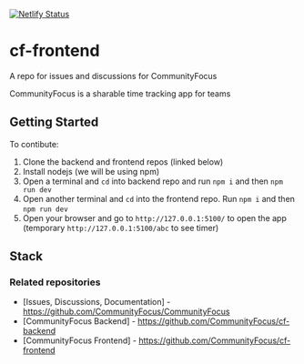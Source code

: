 [![Netlify Status](https://api.netlify.com/api/v1/badges/0d92ac71-ba56-4b3b-bf4c-07dba3086b38/deploy-status)](https://app.netlify.com/sites/communityfocus/deploys)

# cf-frontend

A repo for issues and discussions for CommunityFocus

CommunityFocus is a sharable time tracking app for teams

## Getting Started

To contibute:

1. Clone the backend and frontend repos (linked below)
2. Install nodejs (we will be using npm)
3. Open a terminal and `cd` into backend repo and run `npm i` and then `npm run dev`
4. Open another terminal and `cd` into the frontend repo. Run `npm i` and then `npm run dev`
5. Open your browser and go to `http://127.0.0.1:5100/` to open the app (temporary `http://127.0.0.1:5100/abc` to see timer)

## Stack

### Related repositories

-   [Issues, Discussions, Documentation] - https://github.com/CommunityFocus/CommunityFocus
-   [CommunityFocus Backend] - https://github.com/CommunityFocus/cf-backend
-   [CommunityFocus Frontend] - https://github.com/CommunityFocus/cf-frontend
